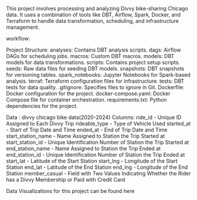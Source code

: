 This project involves processing and analyzing Divvy bike-sharing Chicago data.
It uses a combination of tools like DBT, Airflow, Spark, Docker, and Terraform to handle data transformation, scheduling, and infrastructure management.

workflow: 

Project Structure: 
  analyses: Contains DBT analysis scripts.
  dags: Airflow DAGs for scheduling jobs.
  macros: Custom DBT macros.
  models: DBT models for data transformations.
  scripts: Contains project setup scripts.
  seeds: Raw data files for seeding DBT models.
  snapshots: DBT snapshots for versioning tables.
  spark_notebooks: Jupyter Notebooks for Spark-based analysis.
  terraf: Terraform configuration files for infrastructure.
  tests: DBT tests for data quality.
  .gitignore: Specifies files to ignore in Git.
  Dockerfile: Docker configuration for the project.
  docker-compose.yaml: Docker Compose file for container orchestration.
  requirements.txt: Python dependencies for the project.

Data : divvy chicago bike data(2020-2024)
Columns:
  ride_id - Unique ID Assigned to Each Divvy Trip
  rideable_type - Type of Vehicle Used
  started_at - Start of Trip Date and Time
  ended_at - End of Trip Date and Time
  start_station_name - Name Assigned to Station the Trip Started at
  start_station_id - Unique Identification Number of Station the Trip Started at
  end_station_name - Name Assigned to Station the Trip Ended at
  end_station_id - Unique Identification Number of Station the Trip Ended at
  start_lat - Latitude of the Start Station
  start_lng - Longitude of the Start Station
  end_lat - Latitude of the End Station
  end_lng - Longitude of the End Station
  member_casual - Field with Two Values Indicating Whether the Rider has a Divvy Membership or Paid with Credit Card


Data Visualizations for this project can be found here

  
